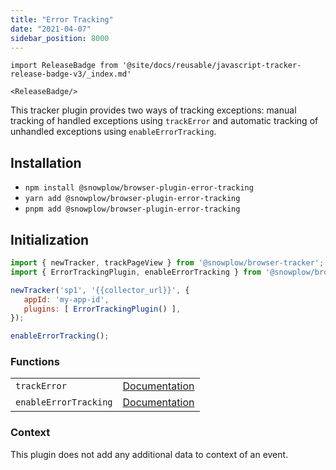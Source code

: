 ```yaml
---
title: "Error Tracking"
date: "2021-04-07"
sidebar_position: 8000
---
```


```mdx-code-block
import ReleaseBadge from '@site/docs/reusable/javascript-tracker-release-badge-v3/_index.md'

<ReleaseBadge/>
```

This tracker plugin provides two ways of tracking exceptions: manual tracking of handled exceptions using `trackError` and automatic tracking of unhandled exceptions using `enableErrorTracking`.

## Installation

- `npm install @snowplow/browser-plugin-error-tracking`
- `yarn add @snowplow/browser-plugin-error-tracking`
- `pnpm add @snowplow/browser-plugin-error-tracking`

## Initialization

```javascript
import { newTracker, trackPageView } from '@snowplow/browser-tracker';
import { ErrorTrackingPlugin, enableErrorTracking } from '@snowplow/browser-plugin-error-tracking';

newTracker('sp1', '{{collector_url}}', { 
   appId: 'my-app-id', 
   plugins: [ ErrorTrackingPlugin() ],
});

enableErrorTracking();
```

### Functions

<table class="has-fixed-layout"><tbody><tr><td><code>trackError</code></td><td><a href="/docs/sources/trackers/javascript-trackers/web-tracker/previous-versions/browser-tracker-v3-reference/tracking-events/#trackError">Documentation</a></td></tr><tr><td><code>enableErrorTracking</code></td><td><a href="/docs/sources/trackers/javascript-trackers/web-tracker/previous-versions/browser-tracker-v3-reference/tracking-events/#enableErrorTracking">Documentation</a></td></tr></tbody></table>

### Context

This plugin does not add any additional data to context of an event.
